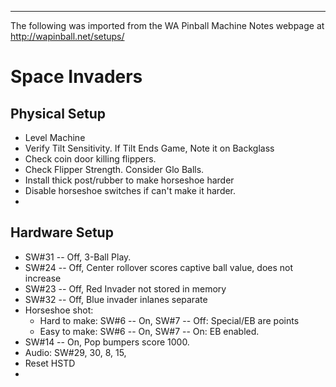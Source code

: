 ***
The following was imported from the WA Pinball Machine Notes webpage at http://wapinball.net/setups/
# Space Invaders
## Physical Setup
-   Level Machine
-   Verify Tilt Sensitivity. If Tilt Ends Game, Note it on Backglass
-   Check coin door killing flippers.
-   Check Flipper Strength. Consider Glo Balls.
-   Install thick post/rubber to make horseshoe harder
-   Disable horseshoe switches if can't make it harder.
-   
## Hardware Setup
-   SW#31 -- Off, 3-Ball Play.
-   SW#24 -- Off, Center rollover scores captive ball value, does not increase
-   SW#23 -- Off, Red Invader not stored in memory
-   SW#32 -- Off, Blue invader inlanes separate
-   Horseshoe shot:
    -   Hard to make: SW#6 -- On, SW#7 -- Off: Special/EB are points
    -   Easy to make: SW#6 -- On, SW#7 -- On: EB enabled.
-   SW#14 -- On, Pop bumpers score 1000.
-   Audio: SW#29, 30, 8, 15,
-   Reset HSTD
-   
